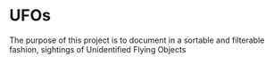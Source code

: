 # UFOs

The purpose of this project is to document in a sortable and filterable fashion, sightings of Unidentified Flying Objects
